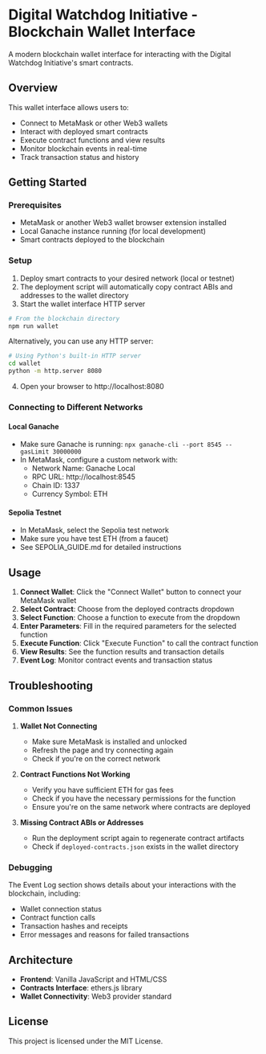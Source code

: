# Digital Watchdog Initiative - Blockchain Wallet Interface

A modern blockchain wallet interface for interacting with the Digital Watchdog Initiative's smart contracts.

## Overview

This wallet interface allows users to:

- Connect to MetaMask or other Web3 wallets
- Interact with deployed smart contracts
- Execute contract functions and view results
- Monitor blockchain events in real-time
- Track transaction status and history

## Getting Started

### Prerequisites

- MetaMask or another Web3 wallet browser extension installed
- Local Ganache instance running (for local development)
- Smart contracts deployed to the blockchain

### Setup

1. Deploy smart contracts to your desired network (local or testnet)
2. The deployment script will automatically copy contract ABIs and addresses to the wallet directory
3. Start the wallet interface HTTP server

```bash
# From the blockchain directory
npm run wallet
```

Alternatively, you can use any HTTP server:

```bash
# Using Python's built-in HTTP server
cd wallet
python -m http.server 8080
```

4. Open your browser to http://localhost:8080

### Connecting to Different Networks

#### Local Ganache

- Make sure Ganache is running: `npx ganache-cli --port 8545 --gasLimit 30000000`
- In MetaMask, configure a custom network with:
  - Network Name: Ganache Local
  - RPC URL: http://localhost:8545
  - Chain ID: 1337
  - Currency Symbol: ETH

#### Sepolia Testnet

- In MetaMask, select the Sepolia test network
- Make sure you have test ETH (from a faucet)
- See SEPOLIA_GUIDE.md for detailed instructions

## Usage

1. **Connect Wallet**: Click the "Connect Wallet" button to connect your MetaMask wallet
2. **Select Contract**: Choose from the deployed contracts dropdown
3. **Select Function**: Choose a function to execute from the dropdown
4. **Enter Parameters**: Fill in the required parameters for the selected function
5. **Execute Function**: Click "Execute Function" to call the contract function
6. **View Results**: See the function results and transaction details
7. **Event Log**: Monitor contract events and transaction status

## Troubleshooting

### Common Issues

1. **Wallet Not Connecting**
   - Make sure MetaMask is installed and unlocked
   - Refresh the page and try connecting again
   - Check if you're on the correct network

2. **Contract Functions Not Working**
   - Verify you have sufficient ETH for gas fees
   - Check if you have the necessary permissions for the function
   - Ensure you're on the same network where contracts are deployed

3. **Missing Contract ABIs or Addresses**
   - Run the deployment script again to regenerate contract artifacts
   - Check if `deployed-contracts.json` exists in the wallet directory

### Debugging

The Event Log section shows details about your interactions with the blockchain, including:
- Wallet connection status
- Contract function calls
- Transaction hashes and receipts
- Error messages and reasons for failed transactions

## Architecture

- **Frontend**: Vanilla JavaScript and HTML/CSS
- **Contracts Interface**: ethers.js library 
- **Wallet Connectivity**: Web3 provider standard

## License

This project is licensed under the MIT License.